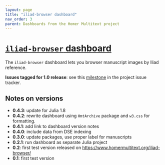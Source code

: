 ```yaml
---
layout: page
title: "iliad-browser dashboard"
nav_order: 3
parent: Dashboards from the Homer Multitext project
---
```


# [`iliad-browser` dashboard](https://www.homermultitext.org/iliad-browser)


The `iliad-browser` dashboard lets you browser manuscript images by Iliad reference.

**Issues tagged for 1.0 release**:  see this [milestone](https://github.com/homermultitext/dashboards/milestone/3) in the project issue tracker.


## Notes on versions


- **0.4.3**: update for Julia 1.8
- **0.4.2**: rewrite dashboard using `HmtArchive` package and `w3.css` for formatting.
- **0.4.1**: add link to dashboard version notes
- **0.4.0**: include data from DSE indexing
- **0.3.0**: update packages, use proper label for manuscripts
- **0.2.1**: run dashboard as separate Julia project
- **0.2**: first test version released on https://www.homermultitext.org/iliad-browser/
- **0.1**: first test version 